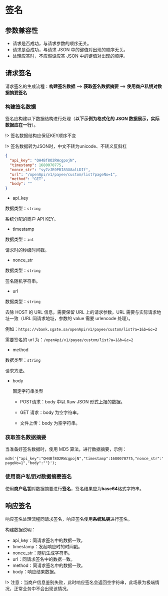 # 签名

## 参数兼容性

- 请求是否成功，与请求参数的顺序无关。
- 请求是否成功，与请求 JSON 中的键值对出现的顺序无关。
- 处理应答时，不应假设应答 JSON 中的键值对出现的顺序。

## 请求签名



请求签名的生成流程：**构建签名数据** --> **获取签名数据摘要** --> **使用商户私钥对数据摘要签名**



### 构建签名数据



签名应构建以下数据结构进行处理（**以下示例为格式化的 JSON 数据展示，实际数据应在一行**）。

!> 签名数据结构应保证KEY顺序不变

!> 签名数据转为JSON时，中文不转为unicode、不转义反斜杠

```json
{
  "api_key": "QH4Bf8O2RWcgpojN",
  "timestamp": 1680070775,
  "nonce_str": "sy7zJR9PBI83X8alLDIf",
  "url": "/openApi/v1/payee/custom/list?pageNo=1",
  "method": "GET",
  "body": ""
}
```

* api_key

数据类型：`string`

系统分配的商户 API KEY。



* timestamp

数据类型：`int`

请求时的秒级时间戳。



* nonce_str

数据类型：`string`

签名随机字符串。



* url

数据类型：`string`

去除 HOST 的 URL 信息，需要保留 URL 上的请求参数，URL 需要与实际请求地址一致（URL 同请求地址，参数的 value 需要 urlencode 处理）。

例如：`https://vbank.sgate.sa/openApi/v1/payee/custom/list?a=1&b=&c=2`

需要签名的 url 为：`/openApi/v1/payee/custom/list?a=1&b=&c=2`



* method

数据类型：`string`

请求方法。



* body

  固定字符串类型

  * POST请求：body 中以 Raw JSON 形式上报的数据。

  * GET 请求：body 为空字符串。

  * 文件上传：body 为空字符串。



### 获取签名数据摘要


当准备好签名数据时，使用 MD5 算法，进行数据摘要，示例：

```
md5('{"api_key":"QH4Bf8O2RWcgpojN","timestamp":1680070775,"nonce_str":"sy7zJR9PBI83X8alLDIf","url":"/openApi/v1/payee/custom/list?pageNo=1","body":""}');
```


### 使用商户私钥对数据摘要签名

使用**商户私钥**对数据摘要进行**签名**，签名结果应为**base64**格式字符串。


## 响应签名

响应签名处理流程同请求签名，响应签名使用**系统私钥**进行签名。

构建数据说明：

* api_key：同请求签名中的数据一致。
* timestamp：发起响应时的时间戳。
* nonce_str：随机生成字符串。
* url：同请求签名中的数据一致。
* method：同请求签名中的数据一致。
* body：响应结果数据。



!>  注意：当商户信息鉴别失败，此时响应签名会返回空字符串，此场景为极端情况，正常业务中不会出现该情况。